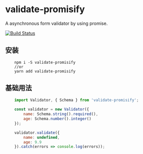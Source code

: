 # validate-promisify
A asynchronous form validator by using promise.

[![Build Status](https://travis-ci.org/AnacondaY/validate-promisify.svg?branch=master)](https://travis-ci.org/AnacondaY/validate-promisify)
## 安装
```
    npm i -S validate-promisify
    //or
    yarn add validate-promisify
```

## 基础用法
```js
    import Validator, { Schema } from 'validate-promisify';
    
    const validator = new Validator({
        name: Schema.string().required(),
        age: Schema.number().integer()
    });

    validator.validate({
        name: undefined,
        age: 9.9
    }).catch(errors => console.log(errors));
```

